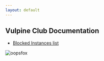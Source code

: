 ```yaml
---
layout: default
---
```


## Vulpine Club Documentation

- [Blocked Instances list](/blocklist)

![oopsfox](https://vulpine.club/oops.gif)
